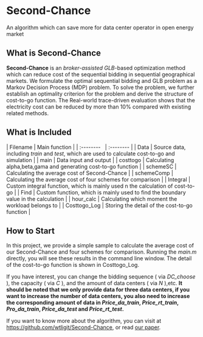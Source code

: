 # Second-Chance
An algorithm which can save more for data center operator in open energy market
## What is Second-Chance
**Second-Chance** is an _broker-assisted GLB_-based optimization method which can reduce cost of the sequential bidding in sequential geographical markets. We formulate the optimal sequential bidding and GLB problem as a Markov Decision Process (MDP) problem. To solve the problem, we further establish an optimality criterion for the problem and derive the structure of cost-to-go function. The Real-world trace-driven evaluation shows that the electricity cost can be reduced by more than 10% compared with existing related methods.


## What is Included
| Filename        | Main function   |
| :--------   | :--------  |
| Data | Source data, including _train_ and _test_, which are used to calculate cost-to-go and simulation  |
| main     | Data input and output |
| costtogo        |    Calculating alpha,beta,gama and generating cost-to-go function  |
| schemeSC        |    Calculating the average cost of Second-Chance    |
| schemeComp | Calculating the average cost of four schemes for comparison |
| Integral | Custom integral function, which is mainly used n the calculation of cost-to-go |
| Find | Custom function, which is mainly used to find the boundary value in the calculation |
| hour_calc | Calculating which moment the workload belongs to |
| Costtogo_Log | Storing the detail of the cost-to-go function |

## How to Start
In this project, we provide a simple sample to calculate the average cost of our Second-Chance and four schemes for comparison. Running the _main.m_ directly, you will see these results in the command line window. The detail of the cost-to-go function is shown in Costtogo_Log.

If you have interest, you can change the bidding sequence ( via _DC\_choose_ ), the capacity ( via _C_ ), and the amount of data centers ( via _N_ ),etc. **It should be noted that we only provide data for three data centers, if you want to increase the number of data centers, you also need to increase the corresponding amount of data in _Price\_da\_train_, _Price\_rt\_train_, _Pro\_da\_train_, _Price\_da\_test_ and _Price\_rt\_test_.**

If you want to know more about the algorithm, you can visit at https://github.com/wtligit/Second-Chance, or read [our paper](http://ieeexplore.ieee.org/abstract/document/7460532/?reload=true).


